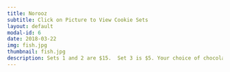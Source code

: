 ```yaml
---
title: Norooz
subtitle: Click on Picture to View Cookie Sets
layout: default
modal-id: 6
date: 2018-03-22
img: fish.jpg
thumbnail: fish.jpg
description: Sets 1 and 2 are $15.  Set 3 is $5. Your choice of chocolate or vanilla. (Hajji Firooz will be chocolate unless you specify vanilla.) Your order must be at least $25 to qualify for free delivery. 
---
```

